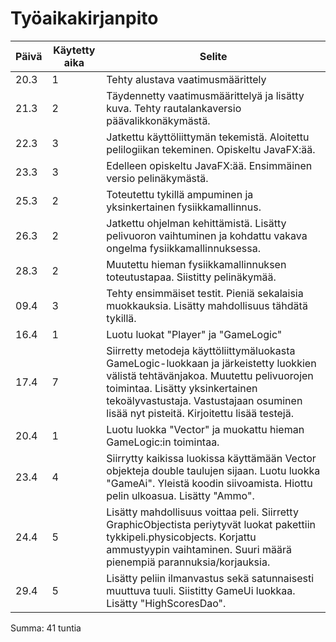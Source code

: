 # Työaikakirjanpito

Päivä | Käytetty aika | Selite
------|---------------|--------
20.3  | 1             | Tehty alustava vaatimusmäärittely
21.3  | 2             | Täydennetty vaatimusmäärittelyä ja lisätty kuva. Tehty rautalankaversio päävalikkonäkymästä.
22.3  | 3             | Jatkettu käyttöliittymän tekemistä. Aloitettu pelilogiikan tekeminen. Opiskeltu JavaFX:ää.
23.3  | 3             | Edelleen opiskeltu JavaFX:ää. Ensimmäinen versio pelinäkymästä.
25.3  | 2             | Toteutettu tykillä ampuminen ja yksinkertainen fysiikkamallinnus.
26.3  | 2             | Jatkettu ohjelman kehittämistä. Lisätty pelivuoron vaihtuminen ja kohdattu vakava ongelma fysiikkamallinnuksessa.
28.3  | 2             | Muutettu hieman fysiikkamallinnuksen toteutustapaa. Siistitty pelinäkymää.
09.4  | 3             | Tehty ensimmäiset testit. Pieniä sekalaisia muokkauksia. Lisätty mahdollisuus tähdätä tykillä.
16.4  | 1             | Luotu luokat "Player" ja "GameLogic"
17.4  | 7             | Siirretty metodeja käyttöliittymäluokasta GameLogic-luokkaan ja järkeistetty luokkien välistä tehtävänjakoa. Muutettu pelivuorojen toimintaa. Lisätty yksinkertainen tekoälyvastustaja. Vastustajaan osuminen lisää nyt pisteitä. Kirjoitettu lisää testejä.
20.4  | 1             | Luotu luokka "Vector" ja muokattu hieman GameLogic:in toimintaa.
23.4  | 4             | Siirrytty kaikissa luokissa käyttämään Vector objekteja double taulujen sijaan. Luotu luokka "GameAi". Yleistä koodin siivoamista. Hiottu pelin ulkoasua. Lisätty "Ammo".
24.4  | 5             | Lisätty mahdollisuus voittaa peli. Siirretty GraphicObjectista periytyvät luokat pakettiin tykkipeli.physicobjects. Korjattu ammustyypin vaihtaminen. Suuri määrä pienempiä parannuksia/korjauksia.
29.4  | 5             | Lisätty peliin ilmanvastus sekä satunnaisesti muuttuva tuuli. Siistitty GameUi luokkaa. Lisätty "HighScoresDao".

Summa: 41 tuntia
